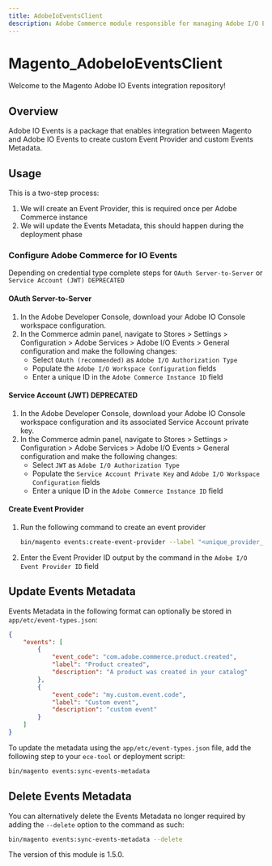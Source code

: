 ```yaml
---
title: AdobeIoEventsClient
description: Adobe Commerce module responsible for managing Adobe I/O Events integration
---
```


# Magento_AdobeIoEventsClient

Welcome to the Magento Adobe IO Events integration repository!

## Overview

Adobe IO Events is a package that enables integration between Magento and Adobe IO Events to create custom Event
Provider and custom Events Metadata.

## Usage

This is a two-step process:

1. We will create an Event Provider, this is required once per Adobe Commerce instance
2. We will update the Events Metadata, this should happen during the deployment phase

### Configure Adobe Commerce for IO Events

Depending on credential type complete steps for `OAuth Server-to-Server` or `Service Account (JWT) DEPRECATED`

#### OAuth Server-to-Server

1. In the Adobe Developer Console, download your Adobe IO Console workspace configuration.
2. In the Commerce admin panel, navigate to Stores > Settings > Configuration > Adobe Services > Adobe I/O Events > General configuration and make the following changes:
    - Select `OAuth (recommended)` as  `Adobe I/O Authorization Type`
    - Populate the `Adobe I/O Workspace Configuration` fields
    - Enter a unique ID  in the `Adobe Commerce Instance ID` field

#### Service Account (JWT) DEPRECATED

1. In the Adobe Developer Console, download your Adobe IO Console workspace configuration and its associated Service Account private key.
2. In the Commerce admin panel, navigate to Stores > Settings > Configuration > Adobe Services > Adobe I/O Events > General configuration and make the following changes:
    - Select `JWT` as  `Adobe I/O Authorization Type`
    - Populate the `Service Account Private Key` and `Adobe I/O Workspace Configuration` fields
    - Enter a unique ID  in the `Adobe Commerce Instance ID` field

#### Create Event Provider

1. Run the following command to create an event provider

   ```bash
   bin/magento events:create-event-provider --label "<unique_provider_label>" --description "<provider description>"
   ```

2. Enter the Event Provider ID output by the command in the `Adobe I/O Event Provider ID` field

## Update Events Metadata

Events Metadata in the following format can optionally be stored in `app/etc/event-types.json`:

```json
{
    "events": [
        {
            "event_code": "com.adobe.commerce.product.created",
            "label": "Product created",
            "description": "A product was created in your catalog"
        },
        {
            "event_code": "my.custom.event.code",
            "label": "Custom event",
            "description": "custom event"
        }
    ]
}
```

To update the metadata using the `app/etc/event-types.json` file, add the following step to your `ece-tool` or deployment script:

```bash
bin/magento events:sync-events-metadata
```

## Delete Events Metadata

You can alternatively delete the Events Metadata no longer required by adding the `--delete` option to the command as such:

```bash
bin/magento events:sync-events-metadata --delete
```

<InlineAlert slots="text" />
The version of this module is 1.5.0.
